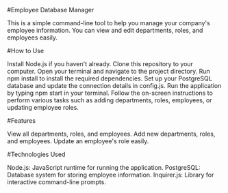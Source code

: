 #Employee Database Manager

This is a simple command-line tool to help you manage your company's employee information. You can view and edit departments, roles, and employees easily.

#How to Use

Install Node.js if you haven't already.
Clone this repository to your computer.
Open your terminal and navigate to the project directory.
Run npm install to install the required dependencies.
Set up your PostgreSQL database and update the connection details in config.js.
Run the application by typing npm start in your terminal.
Follow the on-screen instructions to perform various tasks such as adding departments, roles, employees, or updating employee roles.

#Features

View all departments, roles, and employees.
Add new departments, roles, and employees.
Update an employee's role easily.

#Technologies Used

Node.js: JavaScript runtime for running the application.
PostgreSQL: Database system for storing employee information.
Inquirer.js: Library for interactive command-line prompts.
